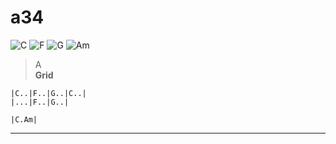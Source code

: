 # a34
![C](https://chordgenerator.net/C.png?p=x32010&s=2) ![F](https://chordgenerator.net/F.png?p=133211&s=2) ![G](https://chordgenerator.net/G.png?p=320003&s=2) ![Am](https://chordgenerator.net/Am.png?p=x02210&s=2) 

> A  
**Grid**  

	|C..|F..|G..|C..|
	|...|F..|G..|

	|C.Am|

---  

